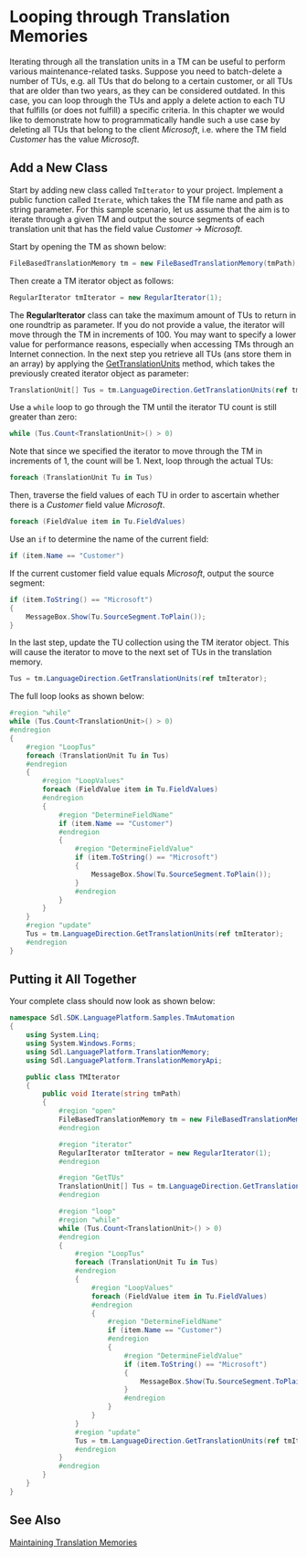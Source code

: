 Looping through Translation Memories
==

Iterating through all the translation units in a TM can be useful to perform various maintenance-related tasks. Suppose you need to batch-delete a number of TUs, e.g. all TUs that do belong to a certain customer, or all TUs that are older than two years, as they can be considered outdated. In this case, you can loop through the TUs and apply a delete action to each TU that fulfills (or does not fulfill) a specific criteria. In this chapter we would like to demonstrate how to programmatically handle such a use case by deleting all TUs that belong to the client *Microsoft*, i.e. where the TM field *Customer* has the value *Microsoft*.

Add a New Class
--

Start by adding new class called ```TmIterator``` to your project. Implement a public function called ```Iterate```, which takes the TM file name and path as string parameter. For this sample scenario, let us assume that the aim is to iterate through a given TM and output the source segments of each translation unit that has the field value *Customer* -> *Microsoft*.

Start by opening the TM as shown below:

```cs
FileBasedTranslationMemory tm = new FileBasedTranslationMemory(tmPath);
```

Then create a TM iterator object as follows:

```cs
RegularIterator tmIterator = new RegularIterator(1);
```

The **RegularIterator** class can take the maximum amount of TUs to return in one roundtrip as parameter. If you do not provide a value, the iterator will move through the TM in increments of 100. You may want to specify a lower value for performance reasons, especially when accessing TMs through an Internet connection. In the next step you retrieve all TUs (ans store them in an array) by applying the [GetTranslationUnits](../../api/translationmemory/Sdl.LanguagePlatform.TranslationMemoryApi.FileBasedTranslationMemoryLanguageDirection.yml#Sdl_LanguagePlatform_TranslationMemoryApi_FileBasedTranslationMemoryLanguageDirection_GetTranslationUnits_Sdl_LanguagePlatform_TranslationMemory_RegularIterator__) method, which takes the previously created iterator object as parameter:

```cs
TranslationUnit[] Tus = tm.LanguageDirection.GetTranslationUnits(ref tmIterator);
```

Use a ```while``` loop to go through the TM until the iterator TU count is still greater than zero:

```cs
while (Tus.Count<TranslationUnit>() > 0)
```

Note that since we specified the iterator to move through the TM in increments of 1, the count will be 1. Next, loop through the actual TUs:

```cs
foreach (TranslationUnit Tu in Tus)
```

Then, traverse the field values of each TU in order to ascertain whether there is a *Customer* field value *Microsoft*.

```cs
foreach (FieldValue item in Tu.FieldValues)
```

Use an ```if``` to determine the name of the current field:

```cs
if (item.Name == "Customer")
```
If the current customer field value equals *Microsoft*, output the source segment:

```cs
if (item.ToString() == "Microsoft")
{
    MessageBox.Show(Tu.SourceSegment.ToPlain());
}
```

In the last step, update the TU collection using the TM iterator object. This will cause the iterator to move to the next set of TUs in the translation memory.


```cs
Tus = tm.LanguageDirection.GetTranslationUnits(ref tmIterator);
```

The full loop looks as shown below:


```cs
#region "while"
while (Tus.Count<TranslationUnit>() > 0)
#endregion
{
    #region "LoopTus"
    foreach (TranslationUnit Tu in Tus)
    #endregion
    {
        #region "LoopValues"
        foreach (FieldValue item in Tu.FieldValues)
        #endregion
        {
            #region "DetermineFieldName"
            if (item.Name == "Customer")
            #endregion
            {
                #region "DetermineFieldValue"
                if (item.ToString() == "Microsoft")
                {
                    MessageBox.Show(Tu.SourceSegment.ToPlain());
                }
                #endregion
            }
        }
    }
    #region "update"
    Tus = tm.LanguageDirection.GetTranslationUnits(ref tmIterator);
    #endregion
}
```

Putting it All Together
--

Your complete class should now look as shown below:

```cs
namespace Sdl.SDK.LanguagePlatform.Samples.TmAutomation
{
    using System.Linq;
    using System.Windows.Forms;
    using Sdl.LanguagePlatform.TranslationMemory;
    using Sdl.LanguagePlatform.TranslationMemoryApi;

    public class TMIterator
    {
        public void Iterate(string tmPath)
        {
            #region "open"
            FileBasedTranslationMemory tm = new FileBasedTranslationMemory(tmPath);
            #endregion

            #region "iterator"
            RegularIterator tmIterator = new RegularIterator(1);
            #endregion

            #region "GetTUs"
            TranslationUnit[] Tus = tm.LanguageDirection.GetTranslationUnits(ref tmIterator);
            #endregion

            #region "loop"
            #region "while"
            while (Tus.Count<TranslationUnit>() > 0)
            #endregion
            {
                #region "LoopTus"
                foreach (TranslationUnit Tu in Tus)
                #endregion
                {
                    #region "LoopValues"
                    foreach (FieldValue item in Tu.FieldValues)
                    #endregion
                    {
                        #region "DetermineFieldName"
                        if (item.Name == "Customer")
                        #endregion
                        {
                            #region "DetermineFieldValue"
                            if (item.ToString() == "Microsoft")
                            {
                                MessageBox.Show(Tu.SourceSegment.ToPlain());
                            }
                            #endregion
                        }
                    }
                }
                #region "update"
                Tus = tm.LanguageDirection.GetTranslationUnits(ref tmIterator);
                #endregion
            }
            #endregion
        }
    }
}
```

See Also
--



[Maintaining Translation Memories](maintaining_translation_memories.md)
